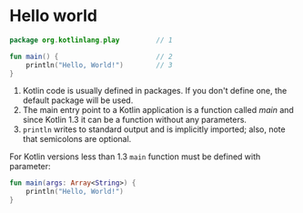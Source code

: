 # Hello world

<div class="language-kotlin" theme="idea" data-min-compiler-version="1.3">

```kotlin
package org.kotlinlang.play         // 1

fun main() {                        // 2
    println("Hello, World!")        // 3
}
```

</div>

1. Kotlin code is usually defined in packages. If you don't define one, the default package will be used.
2. The main entry point to a Kotlin application is a function called *main* and 
since Kotlin 1.3 it can be a function without any parameters. 
3. `println` writes to standard output and is implicitly imported;
also, note that semicolons are optional.

For Kotlin versions less than 1.3 `main` function must be defined with parameter:
    
<div class="language-kotlin" theme="idea" data-min-compiler-version="1.2">

```kotlin
fun main(args: Array<String>) {
    println("Hello, World!")
}
```

</div>
